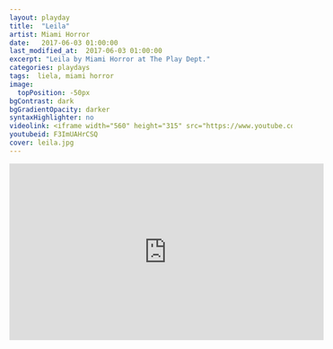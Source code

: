 ```yaml
---
layout: playday
title:  "Leila"
artist: Miami Horror
date:   2017-06-03 01:00:00
last_modified_at:  2017-06-03 01:00:00
excerpt: "Leila by Miami Horror at The Play Dept."
categories: playdays
tags:  liela, miami horror
image:
  topPosition: -50px
bgContrast: dark
bgGradientOpacity: darker
syntaxHighlighter: no
videolink: <iframe width="560" height="315" src="https://www.youtube.com/embed/F3ImUAHrCSQ?rel=0&amp;showinfo=0" frameborder="0" allowfullscreen></iframe>
youtubeid: F3ImUAHrCSQ
cover: leila.jpg
---
```



<iframe width="560" height="315" src="https://www.youtube.com/embed/F3ImUAHrCSQ?rel=0&amp;showinfo=0" frameborder="0" allowfullscreen></iframe>